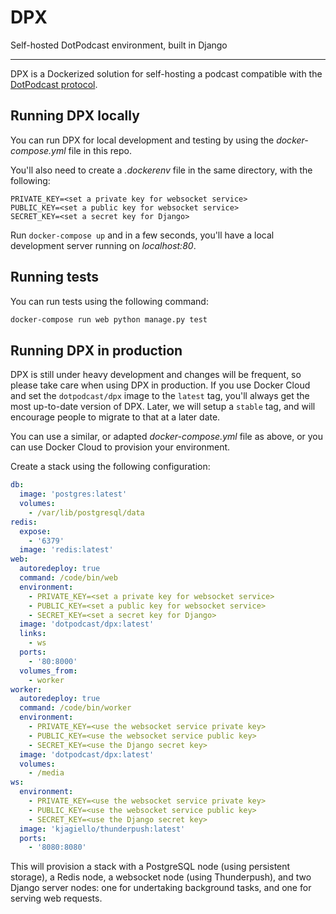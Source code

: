 DPX
===

Self-hosted DotPodcast environment, built in Django

---

DPX is a Dockerized solution for self-hosting a podcast compatible with the [DotPodcast protocol](https://dotpodcast.co/).

## Running DPX locally

You can run DPX for local development and testing by using the _docker-compose.yml_ file in this repo.

You'll also need to create a _.dockerenv_ file in the same directory, with the following:

```
PRIVATE_KEY=<set a private key for websocket service>
PUBLIC_KEY=<set a public key for websocket service>
SECRET_KEY=<set a secret key for Django>
```

Run `docker-compose up` and in a few seconds, you'll have a local development server running on _localhost:80_.

## Running tests

You can run tests using the following command:

```sh
docker-compose run web python manage.py test
```

## Running DPX in production

DPX is still under heavy development and changes will be frequent, so please take care when using DPX in production. If you use Docker Cloud and set the `dotpodcast/dpx` image to the `latest` tag, you'll always get the most up-to-date version of DPX. Later, we will setup a `stable` tag, and will encourage people to migrate to that at a later date.

You can use a similar, or adapted _docker-compose.yml_ file as above, or you can use Docker Cloud to provision your environment.

Create a stack using the following configuration:

```yaml
db:
  image: 'postgres:latest'
  volumes:
    - /var/lib/postgresql/data
redis:
  expose:
    - '6379'
  image: 'redis:latest'
web:
  autoredeploy: true
  command: /code/bin/web
  environment:
    - PRIVATE_KEY=<set a private key for websocket service>
    - PUBLIC_KEY=<set a public key for websocket service>
    - SECRET_KEY=<set a secret key for Django>
  image: 'dotpodcast/dpx:latest'
  links:
    - ws
  ports:
    - '80:8000'
  volumes_from:
    - worker
worker:
  autoredeploy: true
  command: /code/bin/worker
  environment:
    - PRIVATE_KEY=<use the websocket service private key>
    - PUBLIC_KEY=<use the websocket service public key>
    - SECRET_KEY=<use the Django secret key>
  image: 'dotpodcast/dpx:latest'
  volumes:
    - /media
ws:
  environment:
    - PRIVATE_KEY=<use the websocket service private key>
    - PUBLIC_KEY=<use the websocket service public key>
    - SECRET_KEY=<use the Django secret key>
  image: 'kjagiello/thunderpush:latest'
  ports:
    - '8080:8080'
```

This will provision a stack with a PostgreSQL node (using persistent storage), a Redis node, a websocket node (using Thunderpush), and two Django server nodes: one for undertaking background tasks, and one for serving web requests.
